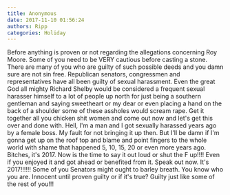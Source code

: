 ```yaml
---
title: Anonymous
date: 2017-11-10 01:56:24
authors: Ripp
categories: Holiday
---
```


 Before anything is proven or not regarding the allegations concerning Roy Moore. Some of you need to be VERY cautious before casting a stone. There are many of you who are guilty of such possible deeds and you damn sure are not sin free. Republican senators, congressmen and representatives have all been guilty of sexual harassment. Even the great God all mighty Richard Shelby would be considered a frequent sexual harasser himself to a lot of people up north for just being a southern gentleman and saying sweetheart or my dear or even placing a hand on the back of a shoulder some of these assholes would scream rape. Get it together all you chicken shit women and come out now and let's get this over and done with. Hell, I'm a man and I got sexually harassed years ago by a female boss. My fault for not bringing it up then. But I'll be damn if I'm gonna get up on the roof top and blame and point fingers to the whole world with shame that happened 5, 10, 15, 20 or even more years ago. Bitches, it's 2017. Now is the time to say it out loud or shut the F up!!!!   Even if you enjoyed it and got ahead or benefited from it. Speak out now. It's 2017!!!!!!  Some of you Senators might ought to barley breath.  You know who you are. 
Innocent until proven guilty or if it's true?  Guilty just like some of the rest of you!!!
